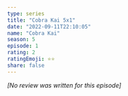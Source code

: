 ```yaml
---
type: series
title: "Cobra Kai 5x1"
date: "2022-09-11T22:10:05"
name: "Cobra Kai"
season: 5
episode: 1
rating: 2
ratingEmoji: ⭐️⭐️
share: false
---
```


*[No review was written for this episode]*
